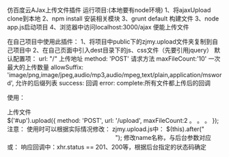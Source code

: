 仿百度云AJax上传文件插件
   运行项目:(本地要有node环境)
   1、将ajaxUpload clone到本地
   2、npm install 安装相关模块
   3、grunt default 构建文件
   3、node app.js启动项目
   4、浏览器中访问localhost:3000/ajax 便能上传文件

在自己项目中使用此插件：
   1、将项目中public下的zjmy.upload文件夹复制到自己项目中
   2、在自己页面中引入dest目录下的js、css文件（先要引用jquery）
   默认配置项：
    url: "/"  上传地址
    method: 'POST'  请求方法
    maxFileCount:'10'  一次最大的上传数量
    allowSuffix: 'image/png,image/jpeg,audio/mp3,audio/mpeg,text/plain,application/msword', 允许的后缀列表
    success: 回调
    error: 
    complete:所有文件都上传后的回调
   
   使用：
   <link href="**my.uploadmy.upload.css" rel="stylesheet">
   <script src="**my.upload/jquery-1.8.0.min.js"></script>
   <script src="**my.uploadmy.upload.js"></script>
   
   <div id="up" class="gradientHead upDiv">上传文件</div>
   $('#up').upload({
                   method: 'POST',
                   url: '/upload',
                   maxFileCount:2
                   。
                   。
                   。
               });
   注意：
   使用时可以根据实际情况修改：
      zjmy.upload.js中：
      $(this).after("<input type='file' name='fileselect[]' multiple style='visibility: hidden'>");
      修改name名称，与后台参数对应
      或：
      响应回调中：xhr.status == 201、200等，根据后台指定的状态码确定

